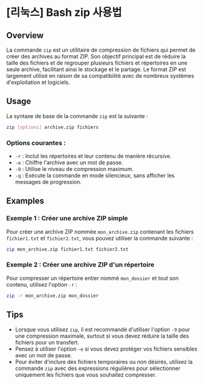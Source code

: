 # [리눅스] Bash zip 사용법

## Overview
La commande `zip` est un utilitaire de compression de fichiers qui permet de créer des archives au format ZIP. Son objectif principal est de réduire la taille des fichiers et de regrouper plusieurs fichiers et répertoires en une seule archive, facilitant ainsi le stockage et le partage. Le format ZIP est largement utilisé en raison de sa compatibilité avec de nombreux systèmes d'exploitation et logiciels.

## Usage
La syntaxe de base de la commande `zip` est la suivante :

```bash
zip [options] archive.zip fichiers
```

### Options courantes :
- `-r` : Inclut les répertoires et leur contenu de manière récursive.
- `-e` : Chiffre l'archive avec un mot de passe.
- `-9` : Utilise le niveau de compression maximum.
- `-q` : Exécute la commande en mode silencieux, sans afficher les messages de progression.

## Examples
### Exemple 1 : Créer une archive ZIP simple
Pour créer une archive ZIP nommée `mon_archive.zip` contenant les fichiers `fichier1.txt` et `fichier2.txt`, vous pouvez utiliser la commande suivante :

```bash
zip mon_archive.zip fichier1.txt fichier2.txt
```

### Exemple 2 : Créer une archive ZIP d'un répertoire
Pour compresser un répertoire entier nommé `mon_dossier` et tout son contenu, utilisez l'option `-r` :

```bash
zip -r mon_archive.zip mon_dossier
```

## Tips
- Lorsque vous utilisez `zip`, il est recommandé d'utiliser l'option `-9` pour une compression maximale, surtout si vous devez réduire la taille des fichiers pour un transfert.
- Pensez à utiliser l'option `-e` si vous devez protéger vos fichiers sensibles avec un mot de passe.
- Pour éviter d'inclure des fichiers temporaires ou non désirés, utilisez la commande `zip` avec des expressions régulières pour sélectionner uniquement les fichiers que vous souhaitez compresser.